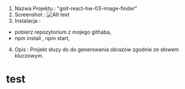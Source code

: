 1. Nazwa Projektu : "goit-react-hw-03-image-finder"
2. Screenshot : ![Alt text](/screenshot-readme/screenshot-readme.png)
3. Instalacja :

- pobierz repozytorium z mojego githaba,
- npm install , npm start,

4. Opis : Projekt słuzy do do generowania obrazów zgodnie ze słowem kluczowym.

# test

